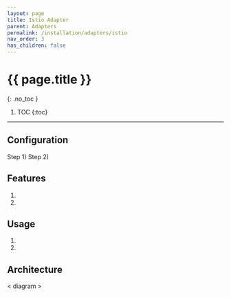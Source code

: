 ```yaml
---
layout: page
title: Istio Adapter
parent: Adapters
permalink: /installation/adapters/istio
nav_order: 3
has_children: false
---
```

# {{ page.title }}
{: .no_toc }

1. TOC
{:toc}
---
## Configuration
Step 1)
Step 2)

## Features
1. 
1. 

## Usage
1. 
1. 

## Architecture
< diagram >

